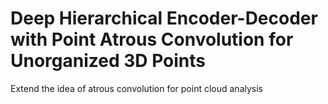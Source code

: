 # Deep  Hierarchical  Encoder-Decoder  with  Point Atrous  Convolution  for  Unorganized  3D  Points

Extend the idea of atrous convolution for point cloud analysis
